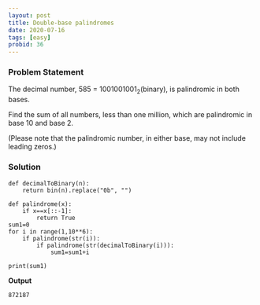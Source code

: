 ```yaml
---
layout: post
title: Double-base palindromes
date: 2020-07-16 
tags: [easy]
probid: 36
---
```



### Problem Statement

The decimal number, 585 = 1001001001<sub>2</sub>(binary), is palindromic in both bases.

Find the sum of all numbers, less than one million, which are palindromic in base 10 and base 2.

(Please note that the palindromic number, in either base, may not include leading zeros.)


### Solution

```
def decimalToBinary(n):  
    return bin(n).replace("0b", "")  

def palindrome(x):
    if x==x[::-1]:
        return True
sum1=0  
for i in range(1,10**6):
    if palindrome(str(i)):
        if palindrome(str(decimalToBinary(i))):
            sum1=sum1+i
            
print(sum1)
```

**Output**

```
872187
```